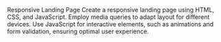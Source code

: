 Responsive Landing Page
Create a responsive landing page using HTML, CSS, and JavaScript. Employ media queries to adapt layout for different devices. Use JavaScript for interactive elements, such as animations and form validation, ensuring optimal user experience.

